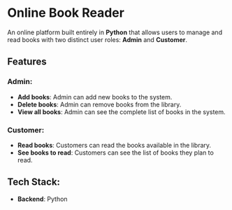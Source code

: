 # Online Book Reader

An online platform built entirely in **Python** that allows users to manage and read books with two distinct user roles: **Admin** and **Customer**.

## Features

### Admin:
- **Add books**: Admin can add new books to the system.
- **Delete books**: Admin can remove books from the library.
- **View all books**: Admin can see the complete list of books in the system.

### Customer:
- **Read books**: Customers can read the books available in the library.
- **See books to read**: Customers can see the list of books they plan to read.

## Tech Stack:
- **Backend**: Python
